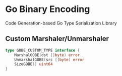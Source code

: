 # Go Binary Encoding

Code Generation-based Go Type Serialization Library

## Custom Marshaler/Unmarshaler

```go
type GOBE_CUSTOM_TYPE interface {
	MarshalGOBE(dst []byte) error
	UnmarshalGOBE(src []byte) error
	SizeGOBE() uint64
}
```
